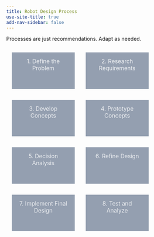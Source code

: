 ```yaml
---
title: Robot Design Process
use-site-title: true
add-nav-sidebar: false
---
```


<!-- [![EDP](imgs/edp_s.png "EDP")](imgs/edp.png "EDP") -->

Processes are just recommendations. Adapt as needed.

<style>
* {
  box-sizing: border-box;
}

.cards {
  display: flex;
  flex-flow: row wrap;
}

.card {
  margin: 15px;
  width: calc((100% / 4) - 30px);
  transition: all 0.2s ease-in-out;
}
@media screen and (max-width: 1200px) {
  .card {
    width: calc((100% / 3) - 30px);
  }
}
@media screen and (max-width: 991px) {
  .card {
    width: calc((100% / 2) - 30px);
  }
}
@media screen and (max-width: 767px) {
  .card {
    width: 100%;
  }
}
.card:hover .card__header {
  background-color: #1abc9c;
  -webkit-transform: scale(1.05);
          transform: scale(1.05);
}
.card__header {
  width: 100%;
  min-height: 100px;
  padding: 15px;
  position: relative;
  cursor: pointer;
  background-color: #949fb0;
  color: #eceef1;
  font-size: 1.1em;
  text-align: center;
  transition: all 0.2s ease-in-out;
}
.card__header:after {
  transition: all 0.3s ease-in-out;
}
.card__header .fa {
  width: 100%;
  margin-top: .25em;
}
.card__expander {
  transition: all 0.2s ease-in-out;
  background-color: #ccc;
  width: 100%;
  position: relative;
  display: flex;
  justify-content: center;
  align-items: center;
  font-size: 0.9em;
}

.card__expander .fa {
  font-size: 0.75em;
  position: absolute;
  top: 10px;
  right: 10px;
  cursor: pointer;
}
.card__expander .fa:hover {
  opacity: 0.9;
}
.card__expander ul {
    padding: 10px 20px;
}
.card__expander  li {
    margin: 0px 5px;
}

.card.is-collapsed .card__header:after {
  content: "";
  opacity: 0;
}
.card.is-collapsed .card__expander {
  max-height: 0;
  min-height: 0;
  overflow: hidden;
  margin-top: 0;
  opacity: 0;
}
.card.is-expanded .card__header {
  background-color: #1abc9c;
}
.card.is-expanded .card__header:after {
  content: "";
  opacity: 1;
  display: block;
  height: 0;
  width: 0;
  position: absolute;
  bottom: -30px;
  left: calc(50% - 15px);
  border-left: 15px solid transparent;
  border-right: 15px solid transparent;
  border-bottom: 15px solid #333a45;
}
.card.is-expanded .card__header .fa:before {
  content: "\f115";
}
.card.is-expanded .card__expander {
  max-height: 1000px;
  min-height: 200px;
  overflow: visible;
  margin-top: 30px;
  opacity: 1;
}
.card.is-expanded:hover .card__header {
  -webkit-transform: scale(1);
          transform: scale(1);
}
.card.is-inactive .card__header {
  
  background-color: #949fb0;
}
.card.is-inactive:hover .card__header {
  background-color: #949fb0;
  -webkit-transform: scale(1);
          transform: scale(1);
}

@media screen and (min-width: 1502px) {
  .card:nth-of-type(4n+2) .card__expander {
    margin-left: calc(-100% - 30px);
  }

  .card:nth-of-type(4n+3) .card__expander {
    margin-left: calc(-200% - 60px);
  }

  .card:nth-of-type(4n+4) .card__expander {
    margin-left: calc(-300% - 90px);
  }

  .card:nth-of-type(4n+5) {
    clear: left;
  }

  .card__expander {
    width: calc(400% + 90px);
  }
}
@media screen and (min-width: 992px) and (max-width:1500px) {
  .card:nth-of-type(3n+2) .card__expander {
    margin-left: calc(-100% - 30px);
  }

  .card:nth-of-type(3n+3) .card__expander {
    margin-left: calc(-200% - 60px);
  }

  .card:nth-of-type(3n+4) {
    clear: left;
  }

  .card__expander {
    width: calc(300% + 60px);
  }
}
@media screen and (min-width: 768px) and (max-width: 991px) {
  .card:nth-of-type(2n+2) .card__expander {
    margin-left: calc(-100% - 30px);
  }

  .card:nth-of-type(2n+3) {
    clear: left;
  }

  .card__expander {
    width: calc(200% + 30px);
  }
}
#svgContainer { 
	z-index: -10;
	position:absolute;
	opacity: 0.5;
}
#outer{
	margin:0 auto;
}
</style>

<div id="svgContainer" >

   <svg id="svg1" width="0" height="0" >
      <path id="path1" d="M0 0" stroke-width="0.3em" style="stroke:#555; fill:none; "/>
      <path id="path2" d="M0 0" stroke-width="0.3em" style="stroke:#555; fill:none; "/>
      <path id="path3" d="M0 0" stroke-width="0.3em" style="stroke:#555; fill:none; "/>
      <path id="path4" d="M0 0" stroke-width="0.3em" style="stroke:#555; fill:none; "/>
      <path id="path5" d="M0 0" stroke-width="0.3em" style="stroke:#555; fill:none; "/>
      <path id="path6" d="M0 0" stroke-width="0.3em" style="stroke:#555; fill:none; "/>
      <path id="path7" d="M0 0" stroke-width="0.3em" style="stroke:#555; fill:none; "/>
      <path id="path8" d="M0 0" stroke-width="0.3em" style="stroke:#555; fill:none; "/>
   </svg>

</div>

<div class="cards" id="outer">

<div class="card is-collapsed">
<div class="card__header js-expander" id="card1">
1. Define the Problem
</div>
<div markdown="1" class="card__expander">
   - Questions
      - What is the problem?
      - Why is it a problem?
   - Actions
      - Our existing differential tank drivetrain does not survive the rigors of multiple competition events
      - Instead of spending time improving other portions of the robot, we instead spend too much time making sure the drivetrain is 100% working
   - Outcome
      - We need a robust, reliable, yet easily servicable differential tank drive train
</div>
</div>

<div class="card is-collapsed">
<div class="card__header js-expander" id="card2">
2. Research Requirements
</div>
<div markdown="1" class="card__expander">
   - Questions:
      - How have others solved similar problems?
         - Other robot designs
         - Commercial Off The Shelf (COTS) parts
         - Custom parts
       - What external and internal restrictions are there?
         - Rulebook
         - Cost
         - Team Capability/Manufacturability
         - Component Shipping time
   - Actions
      - From looking at multiple successful teams' robots and discussions on CD ([1](https://www.chiefdelphi.com/forums/showthread.php?t=152211), [2](https://www.chiefdelphi.com/forums/showthread.php?t=94288), [3](https://www.chiefdelphi.com/forums/showthread.php?t=124538), we noticed most teams use aluminum box tubing, cantilever all wheels, direct drive one wheel, some form of tensioning.
      - We also found teams vary with selections of gearboxes/transmissions (gear reduction, number of motors, shifting), wheels (sizes and types), belts vs chains.
      - From the rulebook, we are restricted on components, size, weight and power.
      - From a cost standpoint, the more we make in house the cheaper the total cost, *generally*.
         - It is also easier to cut plastics then metal, and machining thinner aluminum is far easier than machining a block of aluminum.
   - Outcome
      - Set of Recommended Requirements
         - For WCD:
            - Easily servicable wheels, chain/belts, transmissions
            - Robust and Reliable to last more than a competition season
            - Cantilevered Wheels
            - Manufacture in house where possible
            - Use Center to Center calculators for [Belts](http://www.wcproducts.net/how-to-belts/), [Chains](http://www.botlanta.org/converters/dale-calc/sprocket.html), and [Gears](http://www.wcproducts.net/how-to-gears/) to ensure proper spacing and prevent wear
            - Use Gearbox Calculators to determine gear ratios and desired FPS - [WCProducts](http://www.wcproducts.net/how-to-drivetrain/) and [JVN Design Calculator](https://1drv.ms/x/s!AprigkKMKYgtgalQQPmc59XpZ3NQuQ)
            - Support for various wheel setups (omni/traction, 6 vs 8, etc) and various transmissions (2 vs 3 CIM, etc)
      - These could be rewritten to rank them in importance, however best fits the deisgn goals. 1-5, Needs vs Wants, etc.

</div>
</div>

<div class="card is-collapsed">
<div class="card__header js-expander" id="card3">
3. Develop Concepts
</div>
<div markdown="1" class="card__expander">
   - Questions:
      - How will the solution meet the requirements and constraints?
         - From lots of ideas come a few great ones
      - How can those ideas be refined to develop concept sketches?
         - If there's a great idea, don't be afraid ot take it and run with it. Start sketching/modelling it in Creo, start finding specific parts, start working out the details, etc.

   - Actions:
      - Brainstorm ideas as groups
         - No bad ideas, quantity over quality at this point
         - Consider both big picture and specific details
            - For WCD, big ideas could revolve around:
               - Gearbox placement
               - Material thickness
               - Tensioning approaches
            - Specific details could be:
               - [Vex/WCP Bearing blocks](https://www.vexrobotics.com/bearingblocks.html) with [Cam tensioners](https://www.vexrobotics.com/217-3431.html)
               - 1" x 2" x 1/8" box tubing, as it provides the needed rigidity
      - Multiple paper/quick sketches of key requirements
         - Start with the basics
            - "For these specific 4" wheels, we'd want the wheels spaced x" apart, with y" of drop and z" of adjustable tensioning with belts"
         - Refine over time into a deimensional drawing calling out all dimensions needed to manufacutre/build/etc.
   - Outcome:
      - Sets of well-defined concept drawings with dimensions
         - For WCD, this could be 2-3 designs that target specific differences, perhaps in tensioning systems, wheel layouts, etc.
</div>
</div>

<div class="card is-collapsed">
<div class="card__header js-expander" id="card4">
4. Prototype Concepts
</div>
<div markdown="1" class="card__expander">
   - Questions
      - How does each concept solution function in the real world?
      - How can the designs be refined to function better?
   
   - Actions
</div>
</div>

<div class="card is-collapsed">
<div class="card__header js-expander" id="card5">
5. Decision Analysis
</div>
<div markdown="1" class="card__expander">

</div>
</div>

<div class="card is-collapsed">
<div class="card__header js-expander" id="card6">
6. Refine Design
</div>
<div markdown="1" class="card__expander">

</div>
</div>

<div class="card is-collapsed">
<div class="card__header js-expander" id="card7">
7. Implement Final Design
</div>
<div markdown="1" class="card__expander">

</div>
</div>

<div class="card is-collapsed">
<div class="card__header js-expander" id="card8">
8. Test and Analyze
</div>
<div markdown="1" class="card__expander">

</div>
</div>

</div>

<script type="text/javascript" src="http://code.jquery.com/jquery-1.9.1.min.js"></script>

<script>
function signum(x) {
    return (x < 0) ? -1 : 1;
}
function absolute(x) {
    return (x < 0) ? -x : x;
}

function drawPath(svg, path, startX, startY, endX, endY) {
    // get the path's stroke width (if one wanted to be  really precize, one could use half the stroke size)
    var stroke =  parseFloat(path.attr("stroke-width"));
    // check if the svg is big enough to draw the path, if not, set heigh/width
    if (svg.attr("height") <  endY)                 svg.attr("height", endY);
    if (svg.attr("width" ) < (startX + stroke) )    svg.attr("width", (startX + stroke));
    if (svg.attr("width" ) < (endX   + stroke) )    svg.attr("width", (endX   + stroke));
    
    var deltaX = (endX - startX) * 0.15;
    var deltaY = (endY - startY) * 0.15;
    // for further calculations which ever is the shortest distance
    var delta  =  deltaY < absolute(deltaX) ? deltaY : absolute(deltaX);

    // set sweep-flag (counter/clock-wise)
    // if start element is closer to the left edge,
    // draw the first arc counter-clockwise, and the second one clock-wise
    var arc1 = 0; var arc2 = 1;
    if (startX > endX) {
        arc1 = 1;
        arc2 = 0;
    }
    // draw tha pipe-like path
    // 1. move a bit down, 2. arch,  3. move a bit to the right, 4.arch, 5. move down to the end 
    path.attr("d",  "M"  + startX + " " + startY +
                    " V" + (startY + delta) +
                    " A" + delta + " " +  delta + " 0 0 " + arc1 + " " + (startX + delta*signum(deltaX)) + " " + (startY + 2*delta) +
                    " H" + (endX - delta*signum(deltaX)) + 
                    " A" + delta + " " +  delta + " 0 0 " + arc2 + " " + endX + " " + (startY + 3*delta) +
                    " V" + endY );
}

function connectElements(svg, path, startElem, endElem) {
    var svgContainer= $("#svgContainer");

    // if first element is lower than the second, swap!
    if(startElem.offset().top > endElem.offset().top){
        var temp = startElem;
        startElem = endElem;
        endElem = temp;
    }

    // get (top, left) corner coordinates of the svg container   
    var svgTop  = svgContainer.offset().top;
    var svgLeft = svgContainer.offset().left;

    // get (top, left) coordinates for the two elements
    var startCoord = startElem.offset();
    var endCoord   = endElem.offset();

    // calculate path's start (x,y)  coords
    // we want the x coordinate to visually result in the element's mid point
    var startX = startCoord.left + 0.5*startElem.outerWidth() - svgLeft;    // x = left offset + 0.5*width - svg's left offset
    var startY = startCoord.top  + startElem.outerHeight() - svgTop;        // y = top offset + height - svg's top offset

        // calculate path's end (x,y) coords
    var endX = endCoord.left + 0.5*endElem.outerWidth() - svgLeft;
    var endY = endCoord.top  - svgTop;

    // call function for drawing the path
    drawPath(svg, path, startX, startY, endX, endY);

}




var $cell = $('.card');

//open and close card when clicked on card
$cell.find('.js-expander').click(function() {

  var $thisCell = $(this).closest('.card');

  if ($thisCell.hasClass('is-collapsed')) {
    $thisCell.removeClass('is-inactive');
    $cell.not($thisCell).removeClass('is-expanded').addClass('is-collapsed').addClass('is-inactive');
    $thisCell.removeClass('is-collapsed').addClass('is-expanded');
  } else {
    $thisCell.removeClass('is-expanded').addClass('is-collapsed');
    $cell.removeClass('is-inactive');
  }
   $(".card__expander").one('transitionend webkitTransitionEnd oTransitionEnd otransitionend MSTransitionEnd', 
   function() {
      connectAll();
   });
});

//close card when click on cross
$cell.find('.js-collapser').click(function() {

  var $thisCell = $(this).closest('.card');

  $thisCell.removeClass('is-expanded').addClass('is-collapsed');
  $cell.not($thisCell).removeClass('is-inactive');

   $(".card__expander").one('transitionend webkitTransitionEnd oTransitionEnd otransitionend MSTransitionEnd', 
   function() {
      connectAll();
   });
});

function connectAll() {
    // connect all the paths you want!
    connectElements($("#svg1"), $("#path1"), $("#card1"),   $("#card2"));
    connectElements($("#svg1"), $("#path2"), $("#card2"),   $("#card3"));
    connectElements($("#svg1"), $("#path3"), $("#card3"),   $("#card4"));
    connectElements($("#svg1"), $("#path4"), $("#card4"),   $("#card5"));
    connectElements($("#svg1"), $("#path5"), $("#card5"),   $("#card6"));
    connectElements($("#svg1"), $("#path6"), $("#card6"),   $("#card7"));
    connectElements($("#svg1"), $("#path7"), $("#card7"),   $("#card8"));
}

$(document).ready(function() {
    // reset svg each time 
    $("#svg1").attr("height", "0");
    $("#svg1").attr("width", "0");
    connectAll();
});

$(window).resize(function () {
    // reset svg each time 
    $("#svg1").attr("height", "0");
    $("#svg1").attr("width", "0");
    connectAll();
});
</script>